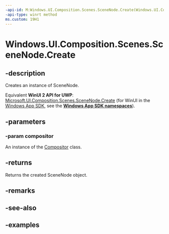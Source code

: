 ```yaml
---
-api-id: M:Windows.UI.Composition.Scenes.SceneNode.Create(Windows.UI.Composition.Compositor)
-api-type: winrt method
ms.custom: 19H1
---
```


<!-- Method syntax.
public SceneNode SceneNode.Create(Compositor compositor)
-->

# Windows.UI.Composition.Scenes.SceneNode.Create

## -description

Creates an instance of SceneNode.

Equivalent **WinUI 2 API for UWP**: [Microsoft.UI.Composition.Scenes.SceneNode.Create](/windows/winui/api/microsoft.ui.composition.scenes.scenenode.create) (for WinUI in the [Windows App SDK](/windows/apps/windows-app-sdk/), see the **[Windows App SDK namespaces](/windows/windows-app-sdk/api/winrt/)**).

## -parameters
### -param compositor

An instance of the [Compositor](../windows.ui.composition/compositor.md) class.

## -returns

Returns the created SceneNode object.

## -remarks

## -see-also

## -examples

